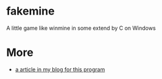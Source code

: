 # fakemine
A little game like winmine in some extend by C on Windows

# More
* [a article in my blog for this program](http://www.cnblogs.com/annsshadow/p/5010080.html)
